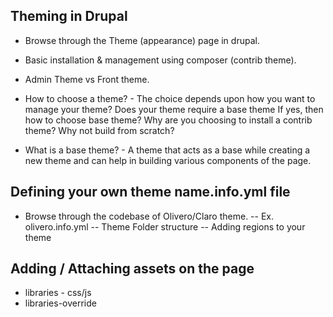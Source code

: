 ## Theming in Drupal

- Browse through the Theme (appearance) page in drupal.

- Basic installation & management using composer (contrib theme).

- Admin Theme vs Front theme.

- How to choose a theme? - The choice depends upon how you want to manage your theme? Does your theme require a base theme
If yes, then how to choose base theme? Why are you choosing to install a contrib theme? Why not build from scratch?

- What is a base theme? - A theme that acts as a base while creating a new theme and can help in building various components of the page.

## Defining your own theme name.info.yml file

- Browse through the codebase of Olivero/Claro theme. 
-- Ex. olivero.info.yml
-- Theme Folder structure
-- Adding regions to your theme

## Adding / Attaching assets on the page

- libraries - css/js
- libraries-override
